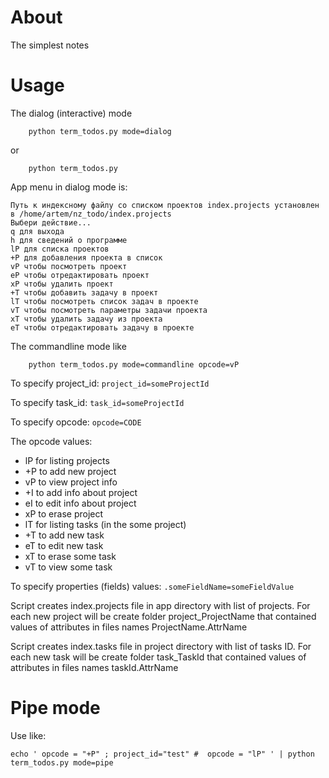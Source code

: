 About
===
The simplest notes

Usage
===
The dialog (interactive) mode

```
    python term_todos.py mode=dialog
```
or

```
    python term_todos.py
```

App menu in dialog mode is:

```
Путь к индексному файлу со списком проектов index.projects установлен в /home/artem/nz_todo/index.projects
Выбери действие...
q для выхода
h для сведений о программе
lP для списка проектов
+P для добавления проекта в список
vP чтобы посмотреть проект
eP чтобы отредактировать проект
xP чтобы удалить проект
+T чтобы добавить задачу в проект
lT чтобы посмотреть список задач в проекте
vT чтобы посмотреть параметры задачи проекта
xT чтобы удалить задачу из проекта
eT чтобы отредактировать задачу в проекте
```

The commandline mode like
```
    python term_todos.py mode=commandline opcode=vP
```

To specify project_id: ``` project_id=someProjectId ``` 

To specify task_id: ``` task_id=someProjectId ``` 

To specify opcode: ``` opcode=CODE ```

The opcode values:

- lP for listing projects
- +P to add new project
- vP to view project info
- +I to add info about project
- eI to edit info about project
- xP to erase project
- lT for listing tasks (in the some project)
- +T to add new task
- eT to edit new task
- xT to erase some task
- vT to view some task

To specify properties (fields) values: ```.someFieldName=someFieldValue```

Script creates index.projects file in app directory with list of projects.
For each new project will be create folder project_ProjectName that
contained values of attributes in files names ProjectName.AttrName

Script creates index.tasks file in project directory with list of tasks ID.
For each new task will be create folder task_TaskId that
contained values of attributes in files names taskId.AttrName

Pipe mode
===

Use like:

```
echo ' opcode = "+P" ; project_id="test" #  opcode = "lP" ' | python term_todos.py mode=pipe
```


